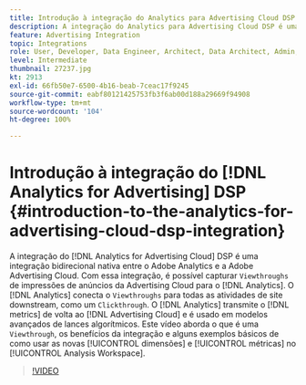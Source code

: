 ```yaml
---
title: Introdução à integração do Analytics para Advertising Cloud DSP
description: A integração do Analytics para Advertising Cloud DSP é uma integração bidirecional nativa entre o Adobe Analytics e a Adobe Advertising Cloud.
feature: Advertising Integration
topic: Integrations
role: User, Developer, Data Engineer, Architect, Data Architect, Admin, Leader
level: Intermediate
thumbnail: 27237.jpg
kt: 2913
exl-id: 66fb50e7-6500-4b16-beab-7ceac17f9245
source-git-commit: eabf80121425753fb3f6ab00d188a29669f94908
workflow-type: tm+mt
source-wordcount: '104'
ht-degree: 100%

---
```


# Introdução à integração do [!DNL Analytics for Advertising] DSP {#introduction-to-the-analytics-for-advertising-cloud-dsp-integration}

A integração do [!DNL Analytics for Advertising Cloud] DSP é uma integração bidirecional nativa entre o Adobe Analytics e a Adobe Advertising Cloud. Com essa integração, é possível capturar `Viewthroughs` de impressões de anúncios da Advertising Cloud para o [!DNL Analytics]. O [!DNL Analytics] conecta o `Viewthroughs` para todas as atividades de site downstream, como um `Clickthrough`. O [!DNL Analytics] transmite o [!DNL metrics] de volta ao [!DNL Advertising Cloud] e é usado em modelos avançados de lances algorítmicos. Este vídeo aborda o que é uma `Viewthrough`, os benefícios da integração e alguns exemplos básicos de como usar as novas [!UICONTROL dimensões] e [!UICONTROL métricas] no [!UICONTROL Analysis Workspace].

>[!VIDEO](https://video.tv.adobe.com/v/27237/?quality=12&learn=on)

